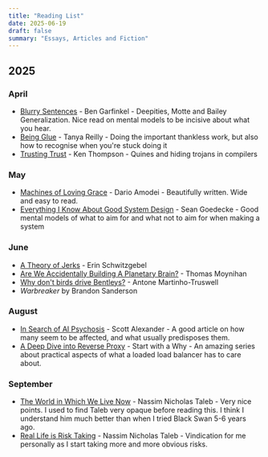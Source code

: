 ```yaml
---
title: "Reading List"
date: 2025-06-19
draft: false
summary: "Essays, Articles and Fiction"
---
```

## 2025

### April
- [Blurry Sentences](https://benmgarfinkel.blog/2017/09/16/metaphors-deepities-and-motte-and-baileys/) - Ben Garfinkel - Deepities, Motte and Bailey Generalization. Nice read on mental models to be incisive about what you hear.
- [Being Glue](https://www.noidea.dog/glue) - Tanya Reilly - Doing the important thankless work, but also how to recognise when you're stuck doing it
- [Trusting Trust](https://www.cs.cmu.edu/~rdriley/487/papers/Thompson_1984_ReflectionsonTrustingTrust.pdf) - Ken Thompson - Quines and hiding trojans in compilers

### May
- [Machines of Loving Grace](https://www.darioamodei.com/essay/machines-of-loving-grace) - Dario Amodei - Beautifully written. Wide and easy to read.
- [Everything I Know About Good System Design](https://www.seangoedecke.com/good-system-design/) - Sean Goedecke - Good mental models of what to aim for and what not to aim for when making a system

### June
- [A Theory of Jerks](https://aeon.co/essays/so-you-re-surrounded-by-idiots-guess-who-the-real-jerk-is) - Erin Schwitzgebel
- [Are We Accidentally Building A Planetary Brain?](https://www.noemamag.com/are-we-accidentally-building-a-planetary-brain/) - Thomas Moynihan
- [Why don't birds drive Bentleys?](https://aeon.co/essays/why-birds-dont-buy-bentleys-and-we-humans-will-never-fly) - Antone Martinho-Truswell
- *Warbreaker* by Brandon Sanderson

### August
- [In Search of AI Psychosis](https://www.astralcodexten.com/p/in-search-of-ai-psychosis) - Scott Alexander - A good article on how many seem to be affected, and what usually predisposes them.
- [A Deep Dive into Reverse Proxy](https://startwithawhy.com/reverseproxy/2024/01/15/ReverseProxy-Deep-Dive.html) - Start with a Why - An amazing series about practical aspects of what a loaded load balancer has to care about.

### September
- [The World in Which We Live Now](https://nntaleb.medium.com/the-world-in-which-we-live-7255aad3e18c) - Nassim Nicholas Taleb - Very nice points. I used to find Taleb very opaque before reading this. I think I understand him much better than when I tried Black Swan 5-6 years ago.
- [Real Life is Risk Taking](https://nntaleb.medium.com/real-life-is-risk-taking-ac424efd5fcc) - Nassim Nicholas Taleb - Vindication for me personally as I start taking more and more obvious risks.
